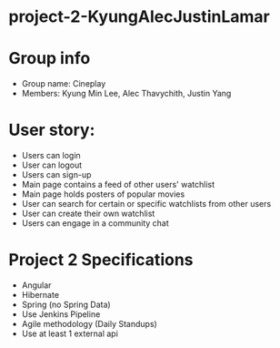 # project-2-KyungAlecJustinLamar

# Group info
- Group name: Cineplay
- Members: Kyung Min Lee, Alec Thavychith, Justin Yang

# User story:
- Users can login
- User can logout
- Users can sign-up
- Main page contains a feed of other users' watchlist
- Main page holds posters of popular movies
- User can search for certain or specific watchlists from other users
- User can create their own watchlist
- Users can engage in a community chat


# Project 2 Specifications
- Angular
- Hibernate
- Spring (no Spring Data)
- Use Jenkins Pipeline
- Agile methodology (Daily Standups)
- Use at least 1 external api
